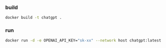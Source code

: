 
### build

```bash
docker build -t chatgpt .
```


### run
```bash
docker run -d -e OPENAI_API_KEY="sk-xx" --network host chatgpt:latest 
```